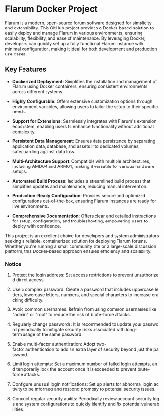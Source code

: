 # Flarum Docker Project

Flarum is a modern, open-source forum software designed for simplicity and extensibility. This GitHub project provides a Docker-based solution to easily deploy and manage Flarum in various environments, ensuring scalability, flexibility, and ease of maintenance. By leveraging Docker, developers can quickly set up a fully functional Flarum instance with minimal configuration, making it ideal for both development and production use cases.

## Key Features

- **Dockerized Deployment**: Simplifies the installation and management of Flarum using Docker containers, ensuring consistent environments across different systems.
  
- **Highly Configurable**: Offers extensive customization options through environment variables, allowing users to tailor the setup to their specific needs.

- **Support for Extensions**: Seamlessly integrates with Flarum's extension ecosystem, enabling users to enhance functionality without additional complexity.

- **Persistent Data Management**: Ensures data persistence by separating application data, database, and assets into dedicated volumes, safeguarding against data loss.

- **Multi-Architecture Support**: Compatible with multiple architectures, including AMD64 and ARM64, making it versatile for various hardware setups.

- **Automated Build Process**: Includes a streamlined build process that simplifies updates and maintenance, reducing manual intervention.

- **Production-Ready Configuration**: Provides secure and optimized configurations out-of-the-box, ensuring Flarum instances are ready for live environments.

- **Comprehensive Documentation**: Offers clear and detailed instructions for setup, configuration, and troubleshooting, empowering users to deploy with confidence.

This project is an excellent choice for developers and system administrators seeking a reliable, containerized solution for deploying Flarum forums. Whether you're running a small community site or a large-scale discussion platform, this Docker-based approach ensures efficiency and scalability.

### Notice

1.  Protect the login address: Set access restrictions to prevent unauthorized direct access.
    
2.  Use a complex password: Create a password that includes uppercase letters, lowercase letters, numbers, and special characters to increase cracking difficulty.
    
3.  Avoid common usernames: Refrain from using common usernames like "admin" or "root" to reduce the risk of brute-force attacks.
    
4.  Regularly change passwords: It is recommended to update your password periodically to mitigate security risks associated with long-term usage of the same password.
    
5.  Enable multi-factor authentication: Adopt two-factor authentication to add an extra layer of security beyond just the password.
    
6.  Limit login attempts: Set a maximum number of failed login attempts, and temporarily lock the account once it is exceeded to prevent brute-force attacks.
    
7.  Configure unusual login notifications: Set up alerts for abnormal login activity to be informed and respond promptly to potential security issues.
    
8.  Conduct regular security audits: Periodically review account security logs and system configurations to quickly identify and fix potential vulnerabilities.
        